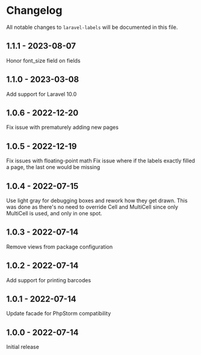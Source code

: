# Changelog

All notable changes to `laravel-labels` will be documented in this file.

## 1.1.1 - 2023-08-07

Honor font_size field on fields

## 1.1.0 - 2023-03-08

Add support for Laravel 10.0

## 1.0.6 - 2022-12-20

Fix issue with prematurely adding new pages

## 1.0.5 - 2022-12-19

Fix issues with floating-point math
Fix issue where if the labels exactly filled a page, the last one would be missing

## 1.0.4 - 2022-07-15

Use light gray for debugging boxes and rework how they get drawn.
This was done as there's no need to override Cell and MultiCell since only MultiCell is used, and only in one spot.

## 1.0.3 - 2022-07-14

Remove views from package configuration

## 1.0.2 - 2022-07-14

Add support for printing barcodes

## 1.0.1 - 2022-07-14

Update facade for PhpStorm compatibility

## 1.0.0 - 2022-07-14

Initial release
